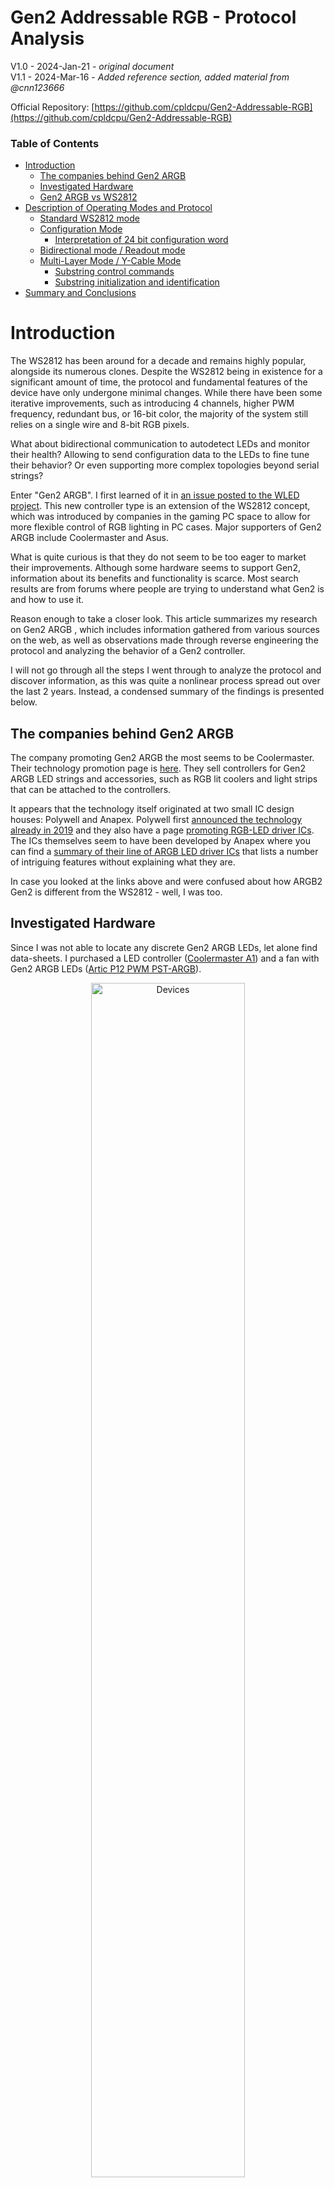 # Gen2 Addressable RGB - Protocol Analysis

  V1.0 - 2024-Jan-21 - *original document* <br>
  V1.1 - 2024-Mar-16 - *Added reference section, added material from @cnn123666*

Official Repository: [https://github.com/cpldcpu/Gen2-Addressable-RGB](https://github.com/cpldcpu/Gen2-Addressable-RGB)

### Table of Contents

- [Introduction](#introduction)
	- [The companies behind Gen2 ARGB](#the-companies-behind-gen2-argb)
	- [Investigated Hardware](#investigated-hardware)
	- [Gen2 ARGB vs WS2812](#gen2-argb-vs-ws2812)
- [Description of Operating Modes and Protocol](#description-of-operating-modes-and-protocol)
	- [Standard WS2812 mode](#standard-ws2812-mode)
	- [Configuration Mode](#configuration-mode)
		- [Interpretation of 24 bit configuration word](#interpretation-of-24-bit-configuration-word)
	- [Bidirectional mode / Readout mode](#bidirectional-mode--readout-mode)
	- [Multi-Layer Mode / Y-Cable Mode](#multi-layer-mode--y-cable-mode)
		- [Substring control commands](#substring-control-commands)
		- [Substring initialization and identification](#substring-initialization-and-identification)
- [Summary and Conclusions](#summary-and-conclusions)

# Introduction

The WS2812 has been around for a decade and remains highly popular, alongside its numerous clones. Despite the WS2812 being in existence for a significant amount of time, the protocol and fundamental features of the device have only undergone minimal changes. While there have been some iterative improvements, such as introducing 4 channels, higher PWM frequency, redundant bus, or 16-bit color, the majority of the system still relies on a single wire and 8-bit RGB pixels.

What about bidirectional communication to autodetect LEDs and monitor their health? Allowing to send configuration data to the LEDs to fine tune their behavior? Or even supporting more complex topologies beyond serial strings?

Enter "Gen2 ARGB". I first learned of it in  [an issue posted to the WLED project](https://github.com/Aircoookie/WLED/issues/2675). This new controller type is an extension of the WS2812 concept, which was introduced by companies in the gaming PC space to allow for more flexible control of RGB lighting in PC cases. Major supporters of Gen2 ARGB include Coolermaster and Asus.

What is quite curious is that they do not seem to be too eager to market their improvements. Although some hardware seems to support Gen2, information about its benefits and functionality is scarce. Most search results are from forums where people are trying to understand what Gen2 is and how to use it.

Reason enough to take a closer look. This article summarizes my research on Gen2 ARGB , which includes information gathered from various sources on the web, as well as observations made through reverse engineering the protocol and analyzing the behavior of a Gen2 controller.

I will not go through all the steps I went through to analyze the protocol and discover information, as this was quite a nonlinear process spread out over the last 2 years. Instead, a condensed summary of the findings is presented below.

## The companies behind Gen2 ARGB 

The company promoting Gen2 ARGB  the most seems to be Coolermaster. Their technology promotion page is [here](https://landing.coolermaster.com/pages/addressable-gen-2-rgb-led-controller/). They sell controllers for Gen2 ARGB  LED strings and accessories, such as RGB lit coolers and light strips that can be attached to the controllers. 

It appears that the technology itself originated at two small IC design houses: Polywell and Anapex. Polywell first [announced the technology already in 2019](https://www.polywell.com.tw/index.php/2019-05-31-14-19-25/74-new-2nd-generation-addressable-rgb-led-demoed-in-computex-taipei-2019.html) and they also have a page [promoting RGB-LED driver ICs](https://www.polywell.com.tw/index.php/lighting-products/lighting-products-ic.html). The ICs themselves seem to have been developed by Anapex where you can find a [summary of their line of ARGB LED driver ICs](http://www.anapex.com.tw/en/product_4) that lists a number of intriguing features without explaining what they are.

In case you looked at the links above and were confused about how ARGB2 Gen2 is different from the WS2812 - well, I was too.  

## Investigated Hardware

Since I was not able to locate any discrete Gen2 ARGB  LEDs, let alone find data-sheets. I purchased a LED controller ([Coolermaster A1](https://www.coolermaster.com/catalog/coolers/rgb-accessories/led-controller-a1/)) and a fan with Gen2 ARGB LEDs ([Artic P12 PWM PST-ARGB](https://www.arctic.de/en/P12-PWM-PST-A-RGB/ACFAN00231A)). 

<p align="center">
	<img src="../_images/ARGB2_devices.jpg" alt="Devices" width="70%"/>
</p>

The LED controller is a USB device that can be connected to a PC and controlled via software. Up to three Gen2 ARGB  LED strings can be connected to it. The controller contains a single custom IC, most likely a micro-controller.

<p align="center">
	<img src="../_images/ARGB2_controller_open.jpg" alt="LED controller inside" width="60%"/>
</p>

The fan contains a small PCB with 12 LEDS in 3528 form factor. These LEDs appear virtually identical to other addressable RGB LEDs on the market. I believe the controller IC in the LEDs is the AP6112Y from Anapex.

<p align="center">
	<img src="../_images/ARGB2_fanandled.jpg" alt="LEDs" width="90%"/>
</p>

I logged the communication on the dataline between controller and LEDs and also between individual LEDs. Then I recreated the derived control sequences on an AVR controller for verification. Some features had to be identified by fuzzing (e.g. LED configuration settings.). No software reverse engineering was involved.

In the meantime, LCSC has also started selling an LED called [SK6112-RG](https://www.lcsc.com/product-detail/Light-Emitting-Diodes-LED_OPSCO-Optoelectronics-SK6112-RG_C5440833.html) which seems to be based on the AP6112 controller. This does not support the Y-cable mode, but the other GEN2 extension.

## Gen2 ARGB vs WS2812 

ARGB2 GEN2 is an extension of the WS2812 protocol and fully compatible to it. If an ARGB2 GEN2 led is driven by a WS2812 controller, it will behave like a WS2812. However, there are some additional features, as shown below.

![Topologies](../_images/GEN2_topology.png)

- **Configuration:** A special mode allows writing configuration data to the LEDs, which allows to change PWM frequency, driving current, and other parameters.
- **Bidirectional communication:** Enables automatic detection of the number of LEDs on the bus and allows reading information from the LEDs.
- **Y-Cable mode aka "Multi-Layer Mode":** Allows to connect multiple LEDs strings in parallel to the controller using a single wire. There are mechanisms to detect individual strings, uniquely identify them, and control them independently. 

While the first two items are somewhat logical extension of the WS2812 protocol, the Y-Cable is the most curious feature. It allows for easy connection of multiple Gen2 ARGB  devices to a single controller port. 

To implement these additional functionality, the WS2812 protocol is extended in the Gen2 ARGB  devices. This is not supported in typical WS2812 controllers and may require software and potentially even hardware changes to support it.

# Description of Operating Modes and Protocol

## Standard WS2812 mode

When sending RGB data in the WS2812 protocol to these LEDs, they behave like WS2812 LEDs. Impulses shorter than 350 ns are interpreted as a zero, impulses longer than 450 ns are interpreted as a one. The total cycle time of a bit is 1.25µs. Reset timing is >100µs. Data order is GRB, 8 bit per channel. In other words, these LEDs are fully compatible with WS2812 LEDs.

Since the WS2812 protocol does not allows to transmit additional commands, the Gen2 ARGB  designers had to find a way to "escape" from the defined code sequence. The only way of doing this is to use signal timings that are outside of the WS2812 specification. In this case they use combinations of long pulses to indicate special commands.

## Configuration Mode 

The configuration mode allows to write information to a configuration register within each LED to change its behavior. The mode is initiated by sending a 20 $\pm$ 5 µs long "Hi" pulse directly after a reset (bus was low for >100 µs).

The oscilloscope image below shows a series of pulses of different length being sent to a chain of LEDs. Pulses between 15µs and 25µs are forwarded within the LED chain and are re-timed to 20µs. _dout1_ corresponds to the output of the first LED in the chain, _dout12_ to the output of the 12th LED.

<p align="center">
	<img src="../_images/GEN2_startpulse.png" alt="Startpulse" width="70%"/>
</p>

After sending the start pulse the LEDs are in "configuration" mode. The controller waits for ~300µs and then sends a series of 24 bit words in the WS2812 protocol to the LEDs. Instead of interpreting these as RGB values, they are stored in a 24bit internal configuration register. After the the configuration data has been sent, the LEDs will automatically turn to "normal" mode after the next reset.

### Interpretation of 24 bit configuration word

Based on fuzzing, the following interpretation of the 24 bit configuration word has been derived:

<p align="center">
	<img src="../_images/GEN2_configword.png" alt="configword" width="70%"/>
</p>

Each LED in a string can be configured individually. The function of the bits is as follows:

**PWM Frequency**: These two bits allow selecting the PWM frequency in accordance to the table below. Higher frequency cause less flicker, but may lead to more EMI and a higher error in brightness.

<p align="center">
    <img src="../_images/GEN2_pwmconfig.png" alt="pwmconfig">
</p>

**ID**: If this bit is set to "1" the device will return a one bit ID in the bidirectional communication mode (see next section) this is apparently used to identify strings. The ID for each LED seems to be chosen at random at manufacture time. If ID bit is set to "0" (default), the length of the response pulse indicates the drive current setting. Assumption: LO=5mA, MID=12mA, HI=20mA

**Current Fine Tuning**: A five bit value that can be used to modify the driving current of each R,G,B channel. Values higher than 0 lead to a linear increase of driving current. The maximum setting of 31 corresponds roughly to a doubling of the driving current. This feature can be used to correct for variation of the used LED chips to achieve a consistent white color.

**Drive1-Drive3**: If all of these bits are set to "1", the driving current of all channels is roughly halved, which indicated that these bits control the overall driving current. If all bits are set to "1", the response pulse length also changes from "MID" to "LO". All other combinations have no effect. It is not quite clear why three bits are required to select just one option. Possibly other driving current settings can be chosen with these bits, but have been disabled in this particular LED to avoid damage.

**Unknown Bits**: Bits of unknown purpose. No change was observed when modifying these bits.

Below you can find example code that can be used to send configuration data to Gen2 ARGB  LEDs. The code is based on the light ws librariy on an ATMega328p and uses PB0 for communication.

```c
void ARGB2_initconfigsend(void) {

    uint8_t out1=PORTB|1;
    uint8_t out0=PORTB&~1;
    uint8_t outon =DDRB|1;
    uint8_t outoff=DDRB&~1;

    PORTB=out1;						
    _delay_us(20);
    PORTB=out0;
    _delay_us(300);
}

void ARGB2_sendconfig(uint8_t *configword,uint8_t numberofleds) {
	
	ARGB2_initconfigsend();
	
	for (uint8_t i=0; i<numberofleds; i++) {
		ws2812_sendarray(configword,3);		
	}
		_delay_us(300);
}
```
## Bidirectional mode / Readout mode

This mode allows reading information from the LEDs. The protocol is rather limited and only one or 1.5 bits can be transferred, which are encoded by the length of a pulse.

This function is used to identify the number of LEDs in a string and also allows reading a unique ID of individual strings in a Y-cable configuration by reading out the ID bit of each LEDs and concatenating them.

An oscilloscope screenshot of the readout timing is shown below.

<p align="center">
	<img src="../_images/GEN2_readoutmode.png" alt="Readout" width="70%"/>
</p>

The readout mode is initiated by the following sequence:
1. 20µs "Hi"
2. 10µs "Lo"
3. 50µs "Hi"
4. Set bus to "Hi-Z" (input mode), 5µs wait

The first LED will then send this sequence to the second LED2 in the chain on DOUT. Simultaneously, DIN will will actively drive the pin after 5µs and send out a single pulse as a response. After completion of the data transmission, LED1 will relay data from LED2 to the MCU. After then bus was idle for >100µs, all LEDs will reset to normal behavior.

The response can be one of three different sequences

<div align="center">

|       | "Lo" | "Hi" | "Lo" | Wait |
|:-----:|:----:|:----:|:----:|:---:|
| Short | 15µs | 10µs | 50µs | 5µs |
| Medium| 15µs | 20µs | 40µs | 5µs |
| Long  | 15µs | 40µs | 20µs | 5µs |
</div>

In default mode, the length of the pulse indicated the LED driving strength setting. The encoding is apparently Short= 5mA, Medium=12mA, Long=20mA.

When the "ID" bit in the configuration words is set to "1", the LEDs will return a single bit in the readout mode, which is encoded as "short" or "long" pulse. The value of the bit seems to be assigned to the LED at manufacture time.

```c
uint8_t ARGB2_readoutstring(void) {

	uint8_t out1=PORTB|1;
	uint8_t out0=PORTB&~1;
	uint8_t outon =DDRB|1;
	uint8_t outoff=DDRB&~1;

	PORTB=out1;		// Initiate readout
	_delay_us(20);
	PORTB=out0;
	_delay_us(10);
	PORTB=out1;
	_delay_us(50);
	PORTB=out0;
	DDRB=outoff;
	_delay_us(80);   // implement code to read pulse here
	DDRB=outon;
}
```

## Multi-Layer Mode / Y-Cable Mode

The Y-cable mode is the most curious and most complex extension. It allows controlling multiple LED strings in parallel using a single wire. The controller can address individual strings and control them independently.

<p align="center">
    <img src="../_images/GEN2_Ycablemode.png" width="50%">
</p>

In this mode, the first LED in each string (red border) takes over a special role as a gateway controller that decides whether data is accepted to the string or not. 

In a first step, each substring is identified and a unique address is assigned. 

Subsequently, a special command can be used to activate one or all of the substrings. Data sent by the MCU in the WS2812 protocol is then only accepted by the specified string(s). Similarly, also only specific substrings can be read out in bidirectional mode or configured in the configuration mode.

### Substring control commands

Yet another control sequence is used to send commands to the substrings. One example is shown in the oscilloscope image below:

<p align="center">
	<img src="../_images/GEN2_gateway_command.png" alt="Substring commands" width="70%"/>
</p>

Each substring command consists of the following sequence:

1. 40µs "Hi"
2. 12µs "Lo"
3. Eight bits (the command) transmitted in the WS2812 protocol, MSB first.

The following table provides an overview of the commands used in Y-Cable mode. The commands names were assigned by me and may be different from the official documentation, which is not accessible to me. The commands are represented in hexadecimal format, where X is a 4-bit field (bits 0-3) used for addressing and the first four bits encode the command type.

| Command | Description |
|---------|-------------|
| 1Xh | **Initialize Address** - Initializes a string with the given address. |
| 2Xh | **Reset** - Resets the address of one or all strings. |
| 3Xh | **Ping** - Test for presence of an initialized string. |
| 4Xh | **Activate** - Activate a specific string. |

#### Command Details

- **Initialize Address (0x1X)**: 0x11-0x1F initialize one randomly chosen string to the respective address 0x01-0x0f. The bus must be left floating on „0“ directly after command for collision detection. A response from the string is indicated by a 60µs „hi“ pulse that is randomly shifted from 10µs to 60µs after the falling edge of the command. 0x10 also elicits a response, but the string can be initialized again with 0x11-0x1f after that.
- **Reset (0x2X)**: 0x20 resets all string addresses. 0x21-2F resets only individual string address.
- **Ping (0x3X)**: 0x31-0x3F ping for an initialized string. The respective string will respond with a high pulse when it was initialized with 0x1X before. 0x30 leads to a response after initialization with 0x10.
- **Activate (0x4X)**: 0x41-0x4F precede a data update for the respective substring. The payload for the substring directly follows and is valid until the next command is sent.

In these commands, X represents the address of the sub-string. 1-F are 15 possible substrings, 0 seems to be a broadcast address that addresses all substrings at the same time regardless of their address.

```c
void ARGB2_sendcommand(uint8_t cmd) {
	
		uint8_t out1=PORTB|1;
		uint8_t out0=PORTB&~1;
	
		PORTB=out1;
		_delay_us(40);
		PORTB=out0;
		_delay_us(12);

		command[0]=cmd;
		ws2812_sendarray(command,1);
}

uint8_t ARGB2_receivecommandresponse(void) {

		uint8_t out1=PORTB|1;
		uint8_t out0=PORTB&~1;
		uint8_t outon =DDRB|1;
		uint8_t outoff=DDRB&~1;

		DDRB=outoff;
		PORTB=out0;
		_delay_us(300);  // implement code to read pulse here
		DDRB=outon;
		
		return 0;	
}
```

### Substring initialization and identification

Initially all substrings are in an uninitialized state and receive exactly the same data from the MCU at their input. How can we control them individually and, even more curious, how can they be identified?

#### Arbitration procedure

The first phase of the initialization is to assign addresses to each substring. A special arbitration procedure is used for that with the following sequence.

1. Send command 0x20 to reset the addresses of all substrings.
2. Send command 0x11 to assign address 0x01 to one substring. 
3. After sending the command, pull the dataoutput low and put in it Hi-Z state.
4. Wait if a high pulse is received from a substring, confirming the address assignment.

When an uninitialized substring receives the command 0x11, it will wait for a random time between 10 µs and 60 µs, test whether the input is still low. If the input is still low, it means that no other substring has claimed address 0x01. It will then pull high Din for 60µs, and store the address 0x01 internally. 

<p align='center'>
<img src="../_images/GEN2_initializestring.png" alt="Substring initialization" width="70%"/>
</p>

The oscilloscope image above shows the timing of the sequence with several measurements stacked to indicate the randomness of the response. Note that the string does not react to the second command because it already had an address assigned (It will also not respond to other address assignment commands). Also note, that the commands are not forwarded to the second device in the string. Only the "gateway device" takes part in the address assignment procedure.

The successful address assignment can be verified with the ping command 0x31. The string will respond with a 60µs long high pulse if it has been initialized with 0x11 before. 

5. Send command 0x31 to verify assignment of address 0x01.
6. Send command 0x41 to activate the string with address 0x01.
7. Commence with identification (see below)

After this sequence has been completed and the string was activated, we can send or receive data from the substring with the designed address 0x01.

This procedure has to be repeated with increasing address numbers until each substring in the system has been assigned a unique address.

#### Substring identification

One question remains: How do we identify each substring after we assigned addresses? To do that, we have to read out the ID bit of each LED in the substring. Concatenating the ID bits of all LEDs in the substring will give us a unique ID.

This can be done with the following sequence

1. Send configuration word 0x002000 to all LEDs in the substring to activate ID readout.
2. Use the readout mode to read the LED-ID bits from each LED and count the number of LEDs
3. Concatenate the LED-ID bits of all LEDs to get the Substring-ID.

It appears that the LED-ID bits are assigned randomly at manufacture time to the LEDs. The length of the substring-ID depends on the number of LED used in each device. In case of the fan I investigated, 12 LEDs are used. Therefore the substringID is 12 bits long, allowing for 4096 unique combinations. 

This does not appear to be a very large number and there is a residual probability (0.00024) that, for example, two RGB fans with the same ID are installed in the same system. In that case, the substring assignment may switch randomly between the two fans whenever the system is powered on. Either this is deemed an acceptable risk, or I have overlooked additional mechanisms.

# Summary and Conclusions

The Gen2 ARGB protocol represents a notable improvement over the vanilla WS2812 protocol, introducing features such as bidirectional communication, configuration mode, and Y-Cable mode. These enhancements significantly expand the capabilities of the classic WS2812 protocol, addressing some of its inherent limitations. 

However, the Gen2 ARGB  extensions to the WS2812 protocol are also quite purpose defined and do not offer hooks for additional features. For example, adding more configuration options would require an additional protocol extension.

It seems that Gen2 ARGB  does not yet have caught on outside of products for enthusiast PC builders. However, the availability of the SK6112 LEDs provides access to at least some of the features in discrete LEDs. 
 
In combination with the proprietary nature of this protocol, it seems uncertain if Gen2 ARGB will become a widely adopted standard outside of its niche. 

I hope this protocol analysis is useful. Be aware that it is not based on official documentation. Use the information provided here at your own risk.

If you have additional remarks, please let me know (or even submit a pull request to this article). Of course, it would also be great if more official documentation became available.

# References

Information about ARGB2 Gen2 available on the web.

- **SK6112 datasheet:** https://github.com/cnn123666/gen2
- **SK6112 product page at LCSC:** https://www.lcsc.com/product-detail/Light-Emitting-Diodes-LED_OPSCO-Optoelectronics_SK6112-RG_C5440833.html
- **Chinese blog article describing a driver for the protocol:** https://blog.csdn.net/weixin_47445513/article/details/128558170
- **Anapex product page for AP611x drivers:** http://www.anapex.com.tw/en/product_4